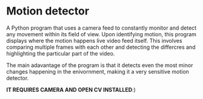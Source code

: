# Motion detector
A Python program that uses a camera feed to constantly monitor and detect any movement within its field of view. Upon identifying motion, this program displays where the motion happens live video feed itself. This involves comparing multiple frames with each other and detecting the differcres and highlighting the particular part of the video. 

The main adavantage of the program is that it detects even the most minor changes happening in the enivornment, making it a very sensitive motion detector.


**IT REQUIRES CAMERA AND OPEN CV INSTALLED**:)
